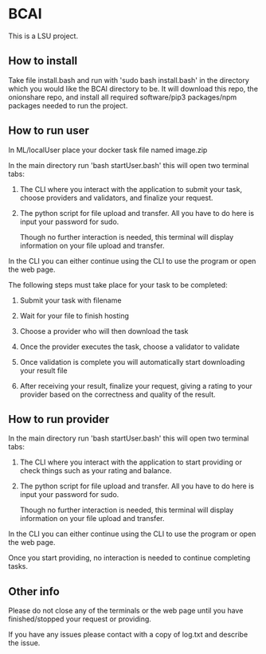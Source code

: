 # BCAI
This is a LSU project.

## How to install
Take file install.bash and run with 'sudo bash install.bash' in the directory which you would like the BCAI directory to be.
It will download this repo, the onionshare repo, and install all required software/pip3 packages/npm packages needed to run the project.

## How to run user
In ML/localUser place your docker task file named image.zip

In the main directory run 'bash startUser.bash' this will open two terminal tabs:

1) The CLI where you interact with the application to submit your task, choose providers and validators, and finalize your request.

2) The python script for file upload and transfer. All you have to do here is input your password for sudo.

	Though no further interaction is needed, this terminal will display information on your file upload and transfer.

In the CLI you can either continue using the CLI to use the program or open the web page.

The following steps must take place for your task to be completed:

1) Submit your task with filename

2) Wait for your file to finish hosting

3) Choose a provider who will then download the task

4) Once the provider executes the task, choose a validator to validate

5) Once validation is complete you will automatically start downloading your result file

6) After receiving your result,  finalize your request, giving a rating to your provider based on the correctness and quality of the result.

## How to run provider
In the main directory run 'bash startUser.bash' this will open two terminal tabs:

1) The CLI where you interact with the application to start providing or check things such as your rating and balance.

2) The python script for file upload and transfer. All you have to do here is input your password for sudo.

	Though no further interaction is needed, this terminal will display information on your file upload and transfer.

In the CLI you can either continue using the CLI to use the program or open the web page.

Once you start providing, no interaction is needed to continue completing tasks.

## Other info
Please do not close any of the terminals or the web page until you have finished/stopped your request or providing.

If you have any issues please contact with a copy of log.txt and describe the issue.
